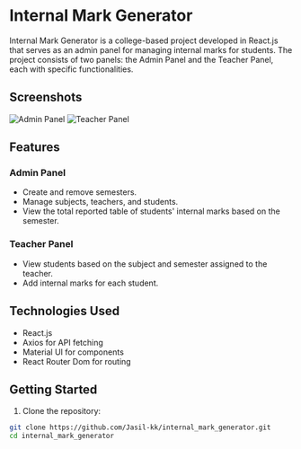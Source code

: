 # Internal Mark Generator

Internal Mark Generator is a college-based project developed in React.js that serves as an admin panel for managing internal marks for students. The project consists of two panels: the Admin Panel and the Teacher Panel, each with specific functionalities.

## Screenshots

![Admin Panel](https://github.com/Jasil-kk/internal_mark_generator/assets/121795028/acaec2e2-ae4a-4d04-ad62-6458a93ed22e)
![Teacher Panel](https://github.com/Jasil-kk/internal_mark_generator/assets/121795028/85c1790f-38ac-41db-84ad-f8b55a9bbfe1)

## Features

### Admin Panel

- Create and remove semesters.
- Manage subjects, teachers, and students.
- View the total reported table of students' internal marks based on the semester.

### Teacher Panel

- View students based on the subject and semester assigned to the teacher.
- Add internal marks for each student.

## Technologies Used

- React.js
- Axios for API fetching
- Material UI for components
- React Router Dom for routing

## Getting Started

1. Clone the repository:

```bash
git clone https://github.com/Jasil-kk/internal_mark_generator.git
cd internal_mark_generator
